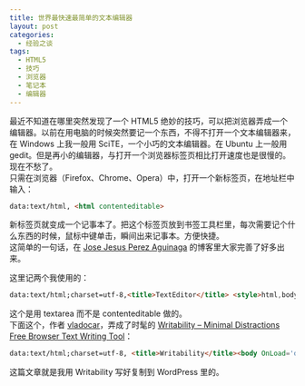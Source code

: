```yaml
---
title: 世界最快速最简单的文本编辑器
layout: post
categories:
  - 经验之谈
tags:
  - HTML5
  - 技巧
  - 浏览器
  - 笔记本
  - 编辑器
---
```

最近不知道在哪里突然发现了一个 HTML5 绝妙的技巧，可以把浏览器弄成一个编辑器。以前在用电脑的时候突然要记一个东西，不得不打开一个文本编辑器来，在 Windows 上我一般用 SciTE，一个小巧的文本编辑器。在 Ubuntu 上一般用 gedit。但是再小的编辑器，与打开一个浏览器标签页相比打开速度也是很慢的。现在不愁了。  
只需在浏览器（Firefox、Chrome、Opera）中，打开一个新标签页，在地址栏中输入：

```html
data:text/html, <html contenteditable>
```

新标签页就变成一个记事本了。把这个标签页放到书签工具栏里，每次需要记个什么东西的时候，鼠标中键单击，瞬间出来记事本。方便快捷。  
这简单的一句话，在 [Jose Jesus Perez Aguinaga][1] 的博客里大家完善了好多出来。

这里记两个我使用的：

```html
data:text/html;charset=utf-8,<title>TextEditor</title> <style>html,body{margin:0;padding:0;}</style><textarea style="font-size:2rem;font-family:monaco;line-height:1.4;width: 100%; height:100%;border:none;outline:none;margin:0; padding:90px;"autofocus placeholder="在此处输入文字" />`
```

这个是用 textarea 而不是 contenteditable 做的。  
下面这个，作者 [vladocar][2]，弄成了时髦的 [Writability &#8211; Minimal Distractions Free Browser Text Writing Tool][3]：

```html
data:text/html;charset=utf-8, <title>Writability</title><body OnLoad='document.body.focus();'  contenteditable style="font-size:21px;line-height:1.6;font-family:'Chaparral Pro',Georgia;max-width:21em;margin:0 auto;padding:3rem;background-color:rgb(233,233,225);color:rgb(68,68,68);" spellcheck="false">
```

这篇文章就是我用 Writability 写好复制到 WordPress 里的。

 [1]: https://coderwall.com/p/lhsrcq
 [2]: https://coderwall.com/vladocar
 [3]: http://www.vcarrer.com/2013/01/writability-write-in-your-browser.html


